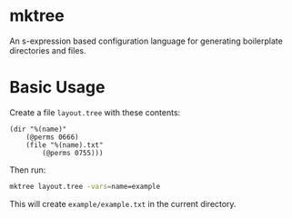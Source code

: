 # mktree
An s-expression based configuration language for generating boilerplate directories and files.

# Basic Usage

Create a file `layout.tree` with these contents:

```
(dir "%(name)"
    (@perms 0666)
    (file "%(name).txt"
        (@perms 0755)))
```

Then run:

```sh
mktree layout.tree -vars=name=example
```

This will create `example/example.txt` in the current directory.
